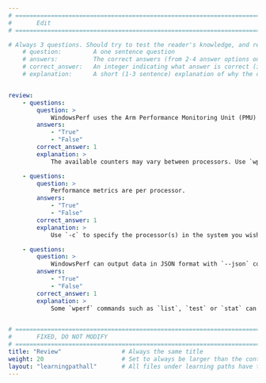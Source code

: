 ```yaml
---
# ================================================================================
#       Edit
# ================================================================================

# Always 3 questions. Should try to test the reader's knowledge, and reinforce the key points you want them to remember.
    # question:         A one sentence question
    # answers:          The correct answers (from 2-4 answer options only). Should be surrounded by quotes.
    # correct_answer:   An integer indicating what answer is correct (index starts from 0)
    # explanation:      A short (1-3 sentence) explanation of why the correct answer is correct. Can add additional context if desired


review:
    - questions:
        question: >
            WindowsPerf uses the Arm Performance Monitoring Unit (PMU) counters to generate performance metric reports.
        answers:
            - "True"
            - "False"
        correct_answer: 1
        explanation: >
            The available counters may vary between processors. Use `wprof -l` to generate a list of available counters.

    - questions:
        question: >
            Performance metrics are per processor.
        answers:
            - "True"
            - "False"
        correct_answer: 1
        explanation: >
            Use `-c` to specify the processor(s) in the system you wish to profile.

    - questions:
        question: >
            WindowsPerf can output data in JSON format with `--json` command line option.
        answers:
            - "True"
            - "False"
        correct_answer: 1
        explanation: >
            Some `wperf` commands such as `list`, `test` or `stat` can output data in JSON format.


# ================================================================================
#       FIXED, DO NOT MODIFY
# ================================================================================
title: "Review"                 # Always the same title
weight: 20                      # Set to always be larger than the content in this path
layout: "learningpathall"       # All files under learning paths have this same wrapper
---
```


